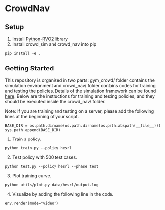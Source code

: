 # CrowdNav


## Setup
1. Install [Python-RVO2](https://github.com/sybrenstuvel/Python-RVO2) library
2. Install crowd_sim and crowd_nav into pip
```
pip install -e .
```

## Getting Started
This repository is organized in two parts: gym_crowd/ folder contains the simulation environment and
crowd_nav/ folder contains codes for training and testing the policies. Details of the simulation framework can be found
[here](crowd_sim/README.md). Below are the instructions for training and testing policies, and they should be executed
inside the crowd_nav/ folder.

Note: If you are training and testing on a server, please add the following lines at the beginning of your script.
```
BASE_DIR = os.path.dirname(os.path.dirname(os.path.abspath(__file__)))
sys.path.append(BASE_DIR)
```
1. Train a policy.
```
python train.py --policy hesrl
```
2. Test policy with 500 test cases.
```
python test.py --policy hesrl --phase test
```

3. Plot training curve.
```
python utils/plot.py data/hesrl/output.log
```
4. Visualize by adding the following line in the code.
```
env.render(mode="video")
```